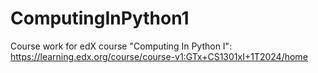 # ComputingInPython1
Course work for edX course "Computing In Python I": https://learning.edx.org/course/course-v1:GTx+CS1301xI+1T2024/home
